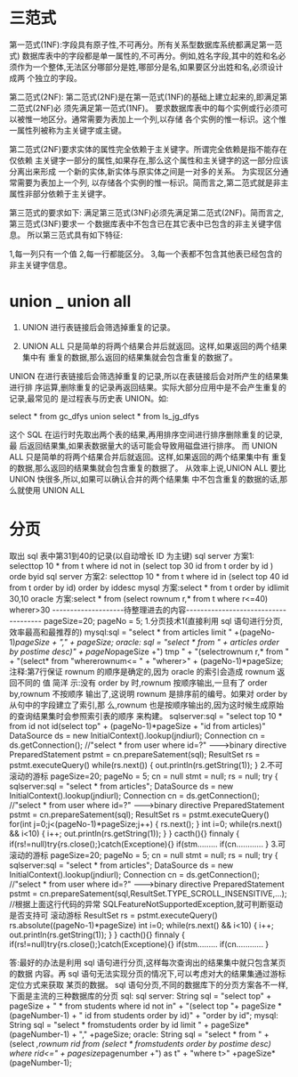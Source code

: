 # 三范式

第一范式(1NF):字段具有原子性,不可再分。所有关系型数据库系统都满足第一范式)
数据库表中的字段都是单一属性的,不可再分。例如,姓名字段,其中的姓和名必 须作为一个整体,无法区分哪部分是姓,哪部分是名,如果要区分出姓和名,必须设计成两 个独立的字段。


第二范式(2NF):
第二范式(2NF)是在第一范式(1NF)的基础上建立起来的,即满足第二范式(2NF)必 须先满足第一范式(1NF)。
要求数据库表中的每个实例或行必须可以被惟一地区分。通常需要为表加上一个列,以存储 各个实例的惟一标识。这个惟一属性列被称为主关键字或主键。


第二范式(2NF)要求实体的属性完全依赖于主关键字。所谓完全依赖是指不能存在仅依赖 主关键字一部分的属性,如果存在,那么这个属性和主关键字的这一部分应该分离出来形成 一个新的实体,新实体与原实体之间是一对多的关系。
为实现区分通常需要为表加上一个列, 以存储各个实例的惟一标识。简而言之,第二范式就是非主属性非部分依赖于主关键字。


第三范式的要求如下:
满足第三范式(3NF)必须先满足第二范式(2NF)。简而言之,第三范式(3NF)要求一 个数据库表中不包含已在其它表中已包含的非主关键字信息。
所以第三范式具有如下特征:

1,每一列只有一个值
2,每一行都能区分。
3,每一个表都不包含其他表已经包含的非主关键字信息。



# union _ union all


1) UNION 进行表链接后会筛选掉重复的记录。

2) UNION ALL 只是简单的将两个结果合并后就返回。这样,如果返回的两个结果集中有 重复的数据,那么返回的结果集就会包含重复的数据了。

UNION 在进行表链接后会筛选掉重复的记录,所以在表链接后会对所产生的结果集进行排 序运算,删除重复的记录再返回结果。实际大部分应用中是不会产生重复的记录,最常见的 是过程表与历史表 UNION。如:

select * from gc_dfys
union
select * from ls_jg_dfys

这个 SQL 在运行时先取出两个表的结果,再用排序空间进行排序删除重复的记录,最 后返回结果集,如果表数据量大的话可能会导致用磁盘进行排序。
而 UNION ALL 只是简单的将两个结果合并后就返回。这样,如果返回的两个结果集中有 重复的数据,那么返回的结果集就会包含重复的数据了。
从效率上说,UNION ALL 要比 UNION 快很多,所以,如果可以确认合并的两个结果集 中不包含重复的数据的话,那么就使用 UNION ALL





# 分页

取出 sql 表中第31到40的记录(以自动增长 ID 为主键) sql server 方案1:
selecttop 10 * from t where id not in (select top 30 id from t order by id ) orde byid sql server 方案2:
selecttop 10 * from t where id in (select top 40 id from t order by id) order by iddesc mysql 方案:select * from t order by idlimit 30,10
 oracle 方案:select * from (select rownum r,* from t where r<=40) wherer>30
--------------------待整理进去的内容------------------------------------- pageSize=20;
pageNo = 5;
1.分页技术1(直接利用 sql 语句进行分页,效率最高和最推荐的)
mysql:sql = "select * from articles limit " +(pageNo-1)*pageSize + "," + pageSize;
oracle: sql = "select * from " +
articles order by postime desc)" +
pageNo*pageSize +") tmp " +
"(selectrownum r,* from " + "(select* from
"whererownum<= " + "wherer>" +
(pageNo-1)*pageSize;
注释:第7行保证 rownum 的顺序是确定的,因为 oracle 的索引会造成 rownum 返回不同的
值
简洋 示:没有 order by 时,rownum 按顺序输出,一旦有了 order by,rownum 不按顺序 输出了,这说明 rownum 是排序前的编号。如果对 order by 从句中的字段建立了索引,那 么,rownum 也是按顺序输出的,因为这时候生成原始的查询结果集时会参照索引表的顺序 来构建。
sqlserver:sql = "select top 10 * from id not id(select top" + (pageNo-1)*pageSize + "id from articles)"
DataSource ds = new InitialContext().lookup(jndiurl); Connection cn = ds.getConnection();
//"select * from user where id=?" --->binary directive PreparedStatement pstmt = cn.prepareSatement(sql); ResultSet rs = pstmt.executeQuery()
 while(rs.next()) {
out.println(rs.getString(1)); }
2.不可滚动的游标 pageSize=20; pageNo = 5;
cn = null
stmt = null;
rs = null;
try
{
sqlserver:sql = "select * from articles";
DataSource ds = new InitialContext().lookup(jndiurl); Connection cn = ds.getConnection();
//"select * from user where id=?" --->binary directive PreparedStatement pstmt = cn.prepareSatement(sql); ResultSet rs = pstmt.executeQuery()
for(int j=0;j<(pageNo-1)*pageSize;j++) {
rs.next(); }
int i=0;
while(rs.next() && i<10) {
i++; out.println(rs.getString(1));
 }
} cacth(){} finnaly
{
if(rs!=null)try{rs.close();}catch(Exceptione){} if(stm.........
if(cn............
}
3.可滚动的游标 pageSize=20; pageNo = 5;
cn = null
stmt = null;
rs = null;
try
{
sqlserver:sql = "select * from articles";
DataSource ds = new InitialContext().lookup(jndiurl);
Connection cn = ds.getConnection();
//"select * from user where id=?" --->binary directive
PreparedStatement pstmt = cn.prepareSatement(sql,ResultSet.TYPE_SCROLL_INSENSITIVE,...);
//根据上面这行代码的异常 SQLFeatureNotSupportedException,就可判断驱动是否支持可 滚动游标
ResultSet rs = pstmt.executeQuery() rs.absolute((pageNo-1)*pageSize) int i=0;
while(rs.next() && i<10) {
i++;
out.println(rs.getString(1)); }
} cacth(){} finnaly
{
if(rs!=null)try{rs.close();}catch(Exceptione){} if(stm.........
if(cn............
}




答:最好的办法是利用 sql 语句进行分页,这样每次查询出的结果集中就只包含某页的数据 内容。再 sql 语句无法实现分页的情况下,可以考虑对大的结果集通过游标定位方式来获取 某页的数据。
sql 语句分页,不同的数据库下的分页方案各不一样,下面是主流的三种数据库的分页 sql: sql server:
String sql =
"select top" + pageSize + " * from students where id not in" +
"(select top "+ pageSize * (pageNumber-1) + " id from students order by id)" +
"order by id"; mysql:
String sql =
"select * fromstudents order by id limit " + pageSize*(pageNumber-1) + "," +pageSize;
oracle:
String sql =
"select * from " +
(select *,rownum rid from (select * fromstudents order by postime desc) where rid<=" + pagesize*pagenumber +") as t" +
"where t>" +pageSize*(pageNumber-1);

